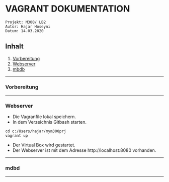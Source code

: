 # VAGRANT DOKUMENTATION
``` 
Projekt: M300/ LB2
Autor: Hajar Hoseyni
Datum: 14.03.2020
```
## Inhalt
1. [Vorbereitung](#Vorbereitung)
2. [Webserver](#Webserver)
3. [mbdb](#mbdb)
___
### Vorbereitung

___
### Webserver
- Die Vagranfile lokal speichern. 
- In dem Verzeichnis Gitbash starten.
``` 
cd c:/Users/hajar/mym300prj 
vagrant up 
```
- Der Virtual Box wird gestartet. 
- Der Webserver ist mit dem Adresse http://localhost:8080 vorhanden.
___
### mdbd
___





